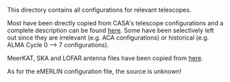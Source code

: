 This directory contains all configurations for relevant telescopes.

Most have been directly copied from CASA's telescope configurations and a complete description can be found [here](https://casaguides.nrao.edu/index.php/Antenna_Configurations_Models_in_CASA_Cycle6). Some have been selectively left out since they are irrelevant (e.g. ACA configurations) or historical (e.g. ALMA Cycle 0 --> 7 configurations).

MeerKAT, SKA and LOFAR antenna files have been copied from [here](https://github.com/ratt-ru/simms/tree/master/simms/observatories).

As for the eMERLIN configuration file, the source is unknown!
